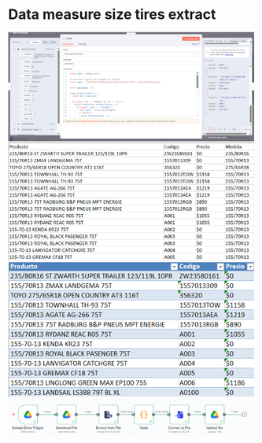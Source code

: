 # Data measure size tires extract
<img src="Data Cleansing Code Performance n8n.png" width="500px">
<img src="Sample Data After Cleaning.png" width="500px">
<img src="Sample Data Before Cleaning.png" width="500px">
<img src="Workflow Process Data Cleansing n8n.png" width="500px">
